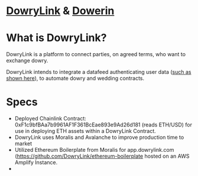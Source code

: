 # <a href="https://dowrylink.com" target="_blank">DowryLink</a> & <a href="https://dower.in" target="_blank">Dowerin</a> 

# What is DowryLink?

DowryLink is a platform to connect parties, on agreed terms, who want to exchange dowry.

DowryLink intends to integrate a datafeed authenticating user data (<a href="https://blog.chain.link/digital-identity-on-the-blockchain/">such as shown here</a>), to automate dowry and wedding contracts.

# Specs

- Deployed Chainlink Contract: 0xF1c9bfBAa7b9961AF1F361BcEae893e9Ad26d181 (reads ETH/USD) for use in deploying ETH assets within a DowryLink Contract.
- DowryLink uses Moralis and Avalanche to improve production time to market
- Utilized Ethereum Boilerplate from Moralis for app.dowrylink.com (<a href="https://github.com/DowryLink/ethereum-boilerplate">https://github.com/DowryLink/ethereum-boilerplate</a> hosted on an AWS Amplify Instance.
- 
